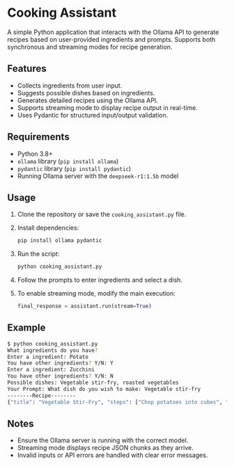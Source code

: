 # Cooking Assistant

A simple Python application that interacts with the Ollama API to generate recipes based on user-provided ingredients and prompts. Supports both synchronous and streaming modes for recipe generation.

## Features

- Collects ingredients from user input.
- Suggests possible dishes based on ingredients.
- Generates detailed recipes using the Ollama API.
- Supports streaming mode to display recipe output in real-time.
- Uses Pydantic for structured input/output validation.

## Requirements

- Python 3.8+
- `ollama` library (`pip install ollama`)
- `pydantic` library (`pip install pydantic`)
- Running Ollama server with the `deepseek-r1:1.5b` model

## Usage

1. Clone the repository or save the `cooking_assistant.py` file.

2. Install dependencies:

   ```bash
   pip install ollama pydantic
   ```

3. Run the script:

   ```bash
   python cooking_assistant.py
   ```

4. Follow the prompts to enter ingredients and select a dish.

5. To enable streaming mode, modify the main execution:

   ```python
   final_response = assistant.run(stream=True)
   ```

## Example

```bash
$ python cooking_assistant.py
What ingredients do you have?
Enter a ingredient: Potato
You have other ingredients? Y/N: Y
Enter a ingredient: Zucchini
You have other ingredients? Y/N: N
Possible dishes: Vegetable stir-fry, roasted vegetables
Your Prompt: What dish do you wish to make: Vegetable stir-fry
--------Recipe--------
{"title": "Vegetable Stir-Fry", "steps": ["Chop potatoes into cubes", "Slice zucchini", "Stir-fry with oil and spices"]}
```

## Notes

- Ensure the Ollama server is running with the correct model.
- Streaming mode displays recipe JSON chunks as they arrive.
- Invalid inputs or API errors are handled with clear error messages.
